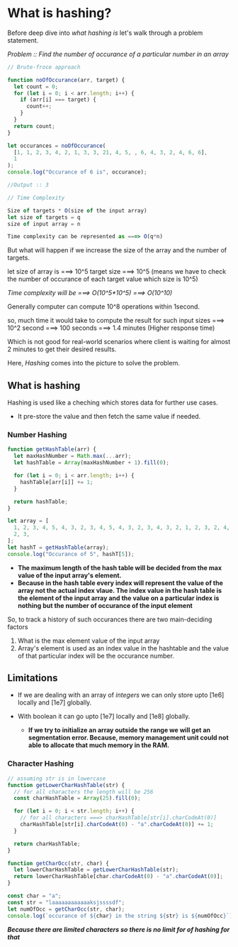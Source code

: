 # What is hashing?

Before deep dive into _what hashing is_ let's walk through a problem statement.

_Problem :: Find the number of occurance of a particular number in an array_

```js
// Brute-froce approach

function noOfOccurance(arr, target) {
  let count = 0;
  for (let i = 0; i < arr.length; i++) {
    if (arr[i] === target) {
      count++;
    }
  }
  return count;
}

let occurances = noOfOccurance(
  [1, 1, 2, 3, 4, 2, 1, 3, 3, 21, 4, 5, , 6, 4, 3, 2, 4, 6, 6],
  1
);
console.log("Occurance of 6 is", occurance);

//Output :: 3

// Time Complexity

Size of targets * O(size of the input array)
let size of targets = q
size of input array = n

Time complexity can be represented as ===> O(q*n)
```

But what will happen if we increase the size of the array and the number of targets.

let size of array is ===> 10^5
target size ===> 10^5 (means we have to check the number of occurance of each target value which size is 10^5)

_Time complexity will be ===> O(10^5\*10^5) ===> O(10^10)_

Generally computer can compute 10^8 operations within 1second.

so, much time it would take to compute the result for such input sizes ===> 10^2 second ===> 100 seconds ===> 1.4 minutes (Higher response time)

Which is not good for real-world scenarios where client is waiting for almost 2 minutes to get their desired results.

Here, _Hashing_ comes into the picture to solve the problem.

## **What is hashing**

Hashing is used like a cheching which stores data for further use cases.

- It pre-store the value and then fetch the same value if needed.

### Number Hashing

```js
function getHashTable(arr) {
  let maxHashNumber = Math.max(...arr);
  let hashTable = Array(maxHashNumber + 1).fill(0);

  for (let i = 0; i < arr.length; i++) {
    hashTable[arr[i]] += 1;
  }

  return hashTable;
}

let array = [
  1, 2, 3, 4, 5, 4, 3, 2, 3, 4, 5, 4, 3, 2, 3, 4, 3, 2, 1, 2, 3, 2, 4, 5, 4, 3,
  2, 3,
];
let hashT = getHashTable(array);
console.log("Occurance of 5", hashT[5]);
```

- **The maximum length of the hash table will be decided from the max value of the input array's element.**
- **Because in the hash table every index will represent the value of the array not the actual index vlaue. The index value in the hash table is the element of the input array and the value on a particular index is nothing but the number of occurance of the input element**

So, to track a history of such occurances there are two main-deciding factors

1. What is the max element value of the input array
2. Array's element is used as an index value in the hashtable and the value of that particular index will be the occurance number.

## Limitations

- If we are dealing with an array of _integers_ we can only store upto [1e6] locally and [1e7] globally.
- With boolean it can go upto [1e7] locally and [1e8] globally.

  - **If we try to initialize an array outside the range we will get an segmentation error. Because, memory management unit could not able to allocate that much memory in the RAM.**

### Character Hashing

```js
// assuming str is in lowercase
function getLowerCharHashTable(str) {
  // for all characters the length will be 256
  const charHashTable = Array(25).fill(0);

  for (let i = 0; i < str.length; i++) {
    // for all characters ===> charHashTable[str[i].charCodeAt(0)]
    charHashTable[str[i].charCodeAt(0) - "a".charCodeAt(0)] += 1;
  }

  return charHashTable;
}

function getCharOcc(str, char) {
  let lowerCharHashTable = getLowerCharHashTable(str);
  return lowerCharHashTable[char.charCodeAt(0) - "a".charCodeAt(0)];
}

const char = "a";
const str = "laaaaaaaaaaaaksjssssdf";
let numOfOcc = getCharOcc(str, char);
console.log(`occurance of ${char} in the string ${str} is ${numOfOcc}`);
```

**_Because there are limited characters so there is no limit for of hashing for that_**

